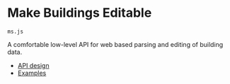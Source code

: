 # Make Buildings Editable

`ms.js`

A comfortable low-level API for web based parsing and editing of building data.

* [API design](docs/api-design.md)
* [Examples](docs/examples.md)
